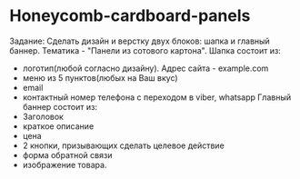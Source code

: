 # Honeycomb-cardboard-panels

Задание:
Сделать дизайн и верстку двух блоков: шапка и главный баннер. Тематика - "Панели из сотового картона".
Шапка состоит из:
- логотип(любой согласно дизайну). Адрес сайта - example.com
- меню из 5 пунктов(любых на Ваш вкус)
- email
- контактный номер телефона с переходом в viber, whatsapp
Главный баннер состоит из:
- Заголовок
- краткое описание
- цена
- 2 кнопки, призывающих сделать целевое действие
- форма обратной связи
- изображение товара.
